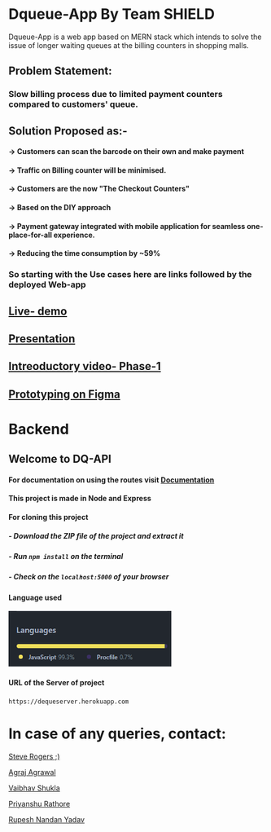# Dqueue-App By Team SHIELD 
Dqueue-App is a web app based on MERN stack which intends to solve the issue of longer waiting queues at the billing counters in shopping malls.

## Problem Statement:

### Slow billing process due to limited payment counters compared to customers' queue.

## Solution Proposed as:-

#### -> Customers can scan the barcode on their own and make payment
#### -> Traffic on Billing counter will be minimised.
#### -> Customers are the now "The Checkout Counters"
#### -> Based on the DIY approach
#### -> Payment gateway integrated with mobile application for seamless one-place-for-all experience.
#### -> Reducing the time consumption by ~59%

### So starting with the Use cases here are links followed by the deployed Web-app
## [Live- demo](https://d-queue.herokuapp.com/)
## [Presentation](https://drive.google.com/file/d/184Pq3uG9BEBGNsGoP0SkSW82reiL4CSm/view)
## [Intreoductory video- Phase-1](https://www.youtube.com/watch?v=de2SLObCJwU)
## [Prototyping on Figma](https://www.figma.com/file/iODgMuckYLtuDI2fbMPcmy/Bar-Code-Scan-App-(Community)?node-id=0%3A1)


# Backend

## Welcome to DQ-API

#### For documentation on using the routes visit [Documentation](https://dequeserver.herokuapp.com/api-docs/)

#### This project is made in Node and Express

#### For cloning this project
##### - Download the ZIP file of the project and extract it
##### - Run ```npm install``` on the terminal
##### - Check on the ```localhost:5000``` of your browser

#### Language used
![](languages.png)


#### URL of the Server of project
```https://dequeserver.herokuapp.com```

# In case of any queries, contact:

[Steve Rogers ;)](https://github.com/shashank-taliwal)

[Agraj Agrawal](https://github.com/agrajagrawal)

[Vaibhav Shukla](https://github.com/raxvab)

[Priyanshu Rathore](https://github.com/priyanshu-r19)

[Rupesh Nandan Yadav](https://github.com/rnyadav3)

